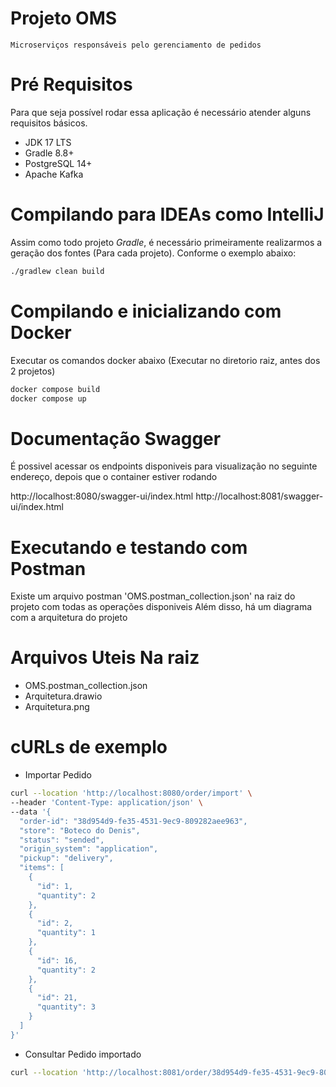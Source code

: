 # Projeto OMS

`Microserviços responsáveis pelo gerenciamento de pedidos`

# Pré Requisitos

Para que seja possível rodar essa aplicação é necessário atender alguns requisitos básicos.

- JDK 17 LTS
- Gradle 8.8+
- PostgreSQL 14+
- Apache Kafka

# Compilando para IDEAs como IntelliJ

Assim como todo projeto *Gradle*, é necessário primeiramente realizarmos a geração dos fontes (Para cada projeto). Conforme o exemplo abaixo:

```bash
./gradlew clean build
```

# Compilando e inicializando com Docker

Executar os comandos docker abaixo (Executar no diretorio raiz, antes dos 2 projetos)

```bash
docker compose build
docker compose up
```
# Documentação Swagger

É possivel acessar os endpoints disponiveis para visualização no seguinte endereço, depois que o container estiver rodando

http://localhost:8080/swagger-ui/index.html
http://localhost:8081/swagger-ui/index.html

# Executando e testando com Postman

Existe um arquivo postman 'OMS.postman_collection.json' na raiz do projeto com todas as operações disponiveis
Além disso, há um diagrama com a arquitetura do projeto

# Arquivos Uteis Na raiz

- OMS.postman_collection.json
- Arquitetura.drawio
- Arquitetura.png

# cURLs de exemplo

- Importar Pedido
```bash
curl --location 'http://localhost:8080/order/import' \
--header 'Content-Type: application/json' \
--data '{
  "order-id": "38d954d9-fe35-4531-9ec9-809282aee963",
  "store": "Boteco do Denis",
  "status": "sended",
  "origin_system": "application",
  "pickup": "delivery",
  "items": [
    {
      "id": 1,
      "quantity": 2
    },
    {
      "id": 2,
      "quantity": 1
    },
    {
      "id": 16,
      "quantity": 2
    },
    {
      "id": 21,
      "quantity": 3
    }
  ]
}'
```
- Consultar Pedido importado
```bash
curl --location 'http://localhost:8081/order/38d954d9-fe35-4531-9ec9-809282aee963'
```